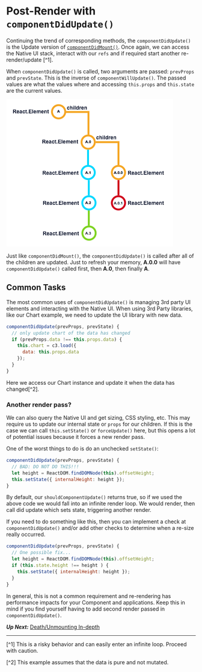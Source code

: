 # Post-Render with `componentDidUpdate()`
 Continuing the trend of corresponding methods, the `componentDidUpdate()` is the Update version of [`componentDidMount()`](../birth/post_mount_with_component_did_mount.md). Once again, we can access the Native UI stack, interact with our `refs` and if required start another re-render/update [^1].
 
 When `componentDidUpdate()` is called, two arguments are passed: `prevProps` and `prevState`. This is the inverse of `componentWillUpdate()`. The passed values are what the values where and accessing `this.props` and `this.state` are the current values.
 
 ![](react-tree-update.png)
 
 Just like `componentDidMount()`, the `componentDidUpdate()` is called after all of the children are updated. Just to refresh your memory, **A.0.0** will have `componentDidUpdate()` called first, then **A.0**, then finally **A**.
 
## Common Tasks
 The most common uses of `componentDidUpdate()` is managing 3rd party UI elements and interacting with the Native UI. When using 3rd Party libraries, like our Chart example, we need to update the UI library with new data.
 
```javascript
componentDidUpdate(prevProps, prevState) {
  // only update chart of the data has changed
  if (prevProps.data !== this.props.data) {
    this.chart = c3.load({
      data: this.props.data
    });
  }
}
```

Here we access our Chart instance and update it when the data has changed[^2]. 

### Another render pass?
We can also query the Native UI and get sizing, CSS styling, etc. This may require us to update our internal state or `props` for our children. If this is the case we can call `this.setState()` or `forceUpdate()` here, but this opens a lot of potential issues because it forces a new render pass.

One of the worst things to do is do an unchecked `setState()`:

```javascript
componentDidUpdate(prevProps, prevState) {
  // BAD: DO NOT DO THIS!!!
  let height = ReactDOM.findDOMNode(this).offsetHeight;
  this.setState({ internalHeight: height });
}
```

By default, our `shouldComponentUpdate()` returns true, so if we used the above code we would fall into an infinite render loop. We would render, then call did update which sets state, triggering another render.

If you need to do something like this, then you can implement a check at  `componentDidUpdate()` and/or add other checks to determine when a re-size really occurred.

```javascript
componentDidUpdate(prevProps, prevState) {
  // One possible fix...
  let height = ReactDOM.findDOMNode(this).offsetHeight;
  if (this.state.height !== height ) {
    this.setState({ internalHeight: height });
  }
}
```

In general, this is not a common requirement and re-rendering has performance impacts for your Component and applications. Keep this in mind if you find yourself having to add second render passed in `componentDidUpdate()`.

***Up Next:*** [Death/Unmounting In-depth](../death_unmounting_indepth.md)

---
 
 [^1] This is a risky behavior and can easily enter an infinite loop. Proceed with caution.
 
 [^2] This example assumes that the data is pure and not mutated.
